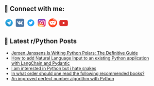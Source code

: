 ## 🔎 Connect with me:
[<img src="https://github.com/bullbesh/bullbesh/blob/main/images/Telegram.png" width="32" height="32" />](https://t.me/bullbesh)
[<img src="https://github.com/bullbesh/bullbesh/blob/main/images/VK.png" width="32" height="32" />](https://vk.com/bullbesh)
[<img src="https://github.com/bullbesh/bullbesh/blob/main/images/Twitter.png" width="32" height="32" />](https://twitter.com/bullbesh1)
[<img src="https://github.com/bullbesh/bullbesh/blob/main/images/Instagram.png" width="32" height="32" />](https://www.instagram.com/bullbesh)
[<img src="https://github.com/bullbesh/bullbesh/blob/main/images/Reddit.png" width="32" height="32" />](https://www.reddit.com/user/bullbesh)
[<img src="https://github.com/bullbesh/bullbesh/blob/main/images/YouTube.png" width="32" height="32" />](https://www.youtube.com/channel/UCtfjRs6uzgq5mfm8S06WTcg)

## 📕 Latest r/Python Posts
<!-- BLOG-POST-LIST:START -->
- [Jeroen Janssens Is Writing Python Polars: The Definitive Guide](https://www.reddit.com/r/Python/comments/143cx0i/jeroen_janssens_is_writing_python_polars_the/)
- [How to add Natural Language Input to an existing Python application with LangChain and Pydantic](https://www.reddit.com/r/Python/comments/143c417/how_to_add_natural_language_input_to_an_existing/)
- [I am interested in Python but i hate snakes](https://www.reddit.com/r/Python/comments/1439swa/i_am_interested_in_python_but_i_hate_snakes/)
- [In what order should one read the following recommended books?](https://www.reddit.com/r/Python/comments/1439s7f/in_what_order_should_one_read_the_following/)
- [An improved perfect number algorithm with Python](https://www.reddit.com/r/Python/comments/1439nz1/an_improved_perfect_number_algorithm_with_python/)
<!-- BLOG-POST-LIST:END -->
